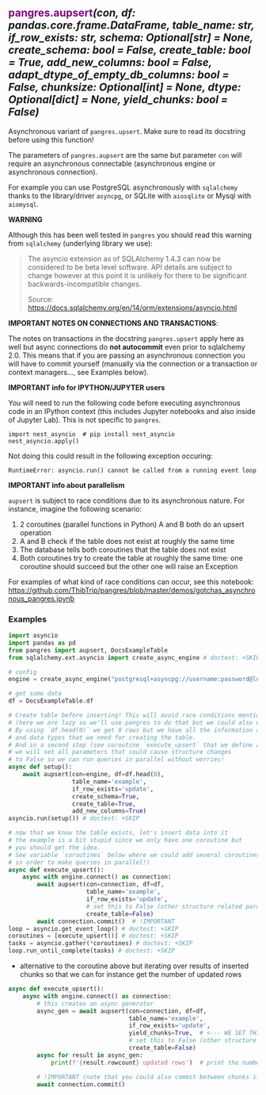 ## <span style="color:purple">pangres.aupsert</span>_(con, df: pandas.core.frame.DataFrame, table\_name: str, if\_row\_exists: str, schema: Optional[str] = None, create\_schema: bool = False, create\_table: bool = True, add\_new\_columns: bool = False, adapt\_dtype\_of\_empty\_db\_columns: bool = False, chunksize: Optional[int] = None, dtype: Optional[dict] = None, yield\_chunks: bool = False)_

Asynchronous variant of `pangres.upsert`. Make sure to read its docstring
before using this function!

The parameters of `pangres.aupsert` are the same but parameter `con`
will require an asynchronous connectable (asynchronous engine or asynchronous connection).

For example you can use PostgreSQL asynchronously with `sqlalchemy` thanks to
the library/driver `asyncpg`, or SQLite with `aiosqlite` or Mysql with `aiomysql`.

**WARNING**

Although this has been well tested in `pangres` you should read this warning from
`sqlalchemy` (underlying library we use):

> The asyncio extension as of SQLAlchemy 1.4.3 can now be considered to be beta level software.
> API details are subject to change however at this point it is unlikely for
> there to be significant backwards-incompatible changes.
>
> Source: https://docs.sqlalchemy.org/en/14/orm/extensions/asyncio.html

**IMPORTANT NOTES ON CONNECTIONS AND TRANSACTIONS**:

The notes on transactions in the docstring `pangres.upsert` apply here as well
but async connections do **not autocommit** even prior to sqlalchemy 2.0.
This means that if you are passing an asynchronous connection you will have to commit yourself
(manually via the connection or a transaction or context managers..., see Examples below).

**IMPORTANT info for IPYTHON/JUPYTER users**

You will need to run the following code before executing asynchronous code in an IPython context
(this includes Jupyter notebooks and also inside of Jupyter Lab). This is not specific to `pangres`.

```
import nest_asyncio  # pip install nest_asyncio
nest_asyncio.apply()
```

Not doing this could result in the following exception occuring:

```
RuntimeError: asyncio.run() cannot be called from a running event loop
```

**IMPORTANT info about parallelism**

`aupsert` is subject to race conditions due to its asynchronous nature. For instance,
imagine the following scenario:

1. 2 coroutines (parallel functions in Python) A and B both do an upsert operation
2. A and B check if the table does not exist at roughly the same time
3. The database tells both coroutines that the table does not exist
4. Both coroutines try to create the table at roughly the same time:
   one coroutine should succeed but the other one will raise an Exception

For examples of what kind of race conditions can occur, see this notebook:
https://github.com/ThibTrip/pangres/blob/master/demos/gotchas_asynchronous_pangres.ipynb

### Examples

```python
import asyncio
import pandas as pd
from pangres import aupsert, DocsExampleTable
from sqlalchemy.ext.asyncio import create_async_engine # doctest: +SKIP

# config
engine = create_async_engine("postgresql+asyncpg://username:password@localhost:5432/postgres") # doctest: +SKIP

# get some data
df = DocsExampleTable.df

# Create table before inserting! This will avoid race conditions mentionned above
# (here we are lazy so we'll use pangres to do that but we could also use a sqlalchemy ORM model)
# By using `df.head(0)` we get 0 rows but we have all the information about columns, index levels
# and data types that we need for creating the table.
# And in a second step (see coroutine `execute_upsert` that we define after)
# we will set all parameters that could cause structure changes
# to False so we can run queries in parallel without worries!
async def setup():
    await aupsert(con=engine, df=df.head(0),
                  table_name='example',
                  if_row_exists='update',
                  create_schema=True,
                  create_table=True,
                  add_new_columns=True)
asyncio.run(setup()) # doctest: +SKIP

# now that we know the table exists, let's insert data into it
# the example is a bit stupid since we only have one coroutine but
# you should get the idea.
# See variable `coroutines` below where we could add several coroutines
# in order to make queries in parallel!)
async def execute_upsert():
    async with engine.connect() as connection:
        await aupsert(con=connection, df=df,
                      table_name='example',
                      if_row_exists='update',
                      # set this to False (other structure related parameters are False by default)
                      create_table=False)
        await connection.commit()  # !IMPORTANT
loop = asyncio.get_event_loop() # doctest: +SKIP
coroutines = [execute_upsert()] # doctest: +SKIP
tasks = asyncio.gather(*coroutines) # doctest: +SKIP
loop.run_until_complete(tasks) # doctest: +SKIP
```

* alternative to the coroutine above but iterating over results of inserted chunks
  so that we can for instance get the number of updated rows
```python
async def execute_upsert():
    async with engine.connect() as connection:
        # this creates an async generator
        async_gen = await aupsert(con=connection, df=df,
                                  table_name='example',
                                  if_row_exists='update',
                                  yield_chunks=True,  # <--- WE SET THIS TO TRUE for iterating
                                  # set this to False (other structure related parameters are False by default)
                                  create_table=False)
        async for result in async_gen:
            print(f'{result.rowcount} updated rows')  # print the number of updated rows

        # !IMPORTANT (note that you could also commit between chunks if that makes any sense in your case)
        await connection.commit()
```